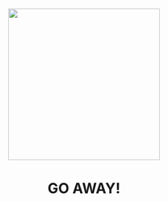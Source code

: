 <div align="center">
  <h1></h1>
  <img width="300" src="https://github.com/Hexality/goaway/assets/17398632/176b1b9e-986a-40f3-b33c-eb1fb71360fd">
  <h1>GO AWAY!</h1>
</div>
